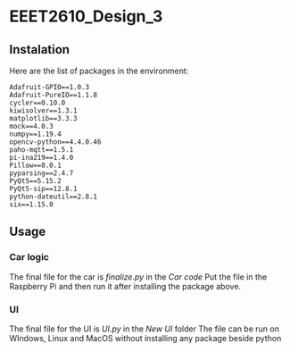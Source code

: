 # EEET2610_Design_3

## Instalation
Here are the list of packages in the environment:
```
Adafruit-GPIO==1.0.3
Adafruit-PureIO==1.1.8
cycler==0.10.0
kiwisolver==1.3.1
matplotlib==3.3.3
mock==4.0.3
numpy==1.19.4
opencv-python==4.4.0.46
paho-mqtt==1.5.1
pi-ina219==1.4.0
Pillow==8.0.1
pyparsing==2.4.7
PyQt5==5.15.2
PyQt5-sip==12.8.1
python-dateutil==2.8.1
six==1.15.0
```

## Usage

### Car logic
The final file for the car is *finalize.py* in the *Car code*
Put the file in the Raspberry Pi and then run it after installing the package above.

### UI
The final file for the UI is *UI.py* in the *New UI* folder
The file can be run on WIndows, Linux and MacOS without installing any package beside python
